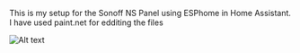 This is my setup for the Sonoff NS Panel using ESPhome in Home Assistant.
I have used paint.net for edditing the files

![Alt text](relative/blob/main/demo-pics/main.jpg?raw=true "Main Screen")
